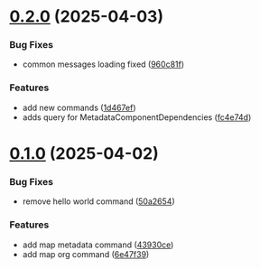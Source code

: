 # [0.2.0](https://github.com/Jucamola/sf-org-mapper/compare/0.1.0...0.2.0) (2025-04-03)

### Bug Fixes

- common messages loading fixed ([960c81f](https://github.com/Jucamola/sf-org-mapper/commit/960c81f6cb5c0b760db15fcac38aaf75ce12d435))

### Features

- add new commands ([1d467ef](https://github.com/Jucamola/sf-org-mapper/commit/1d467ef4a42bcfc3f5e452528d0f1c6aee9a6f71))
- adds query for MetadataComponentDependencies ([fc4e74d](https://github.com/Jucamola/sf-org-mapper/commit/fc4e74dbe3ee5a2489c0cc0826647abb1a097f17))

# [0.1.0](https://github.com/Jucamola/sf-org-mapper/compare/6e47f390c5b4725b1a6287bcb2443485dbfb9cf0...0.1.0) (2025-04-02)

### Bug Fixes

- remove hello world command ([50a2654](https://github.com/Jucamola/sf-org-mapper/commit/50a265431af496301cb5b5ea8a4a089629edafc8))

### Features

- add map metadata command ([43930ce](https://github.com/Jucamola/sf-org-mapper/commit/43930cefa0c1ef5ed5e0aacb92aa3767f3d17f39))
- add map org command ([6e47f39](https://github.com/Jucamola/sf-org-mapper/commit/6e47f390c5b4725b1a6287bcb2443485dbfb9cf0))
